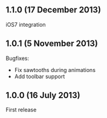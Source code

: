 ## 1.1.0 (17 December 2013)

iOS7 integration

## 1.0.1 (5 November 2013)

Bugfixes:
 - Fix sawtooths during animations
 - Add toolbar support

## 1.0.0 (16 July 2013)

First release
